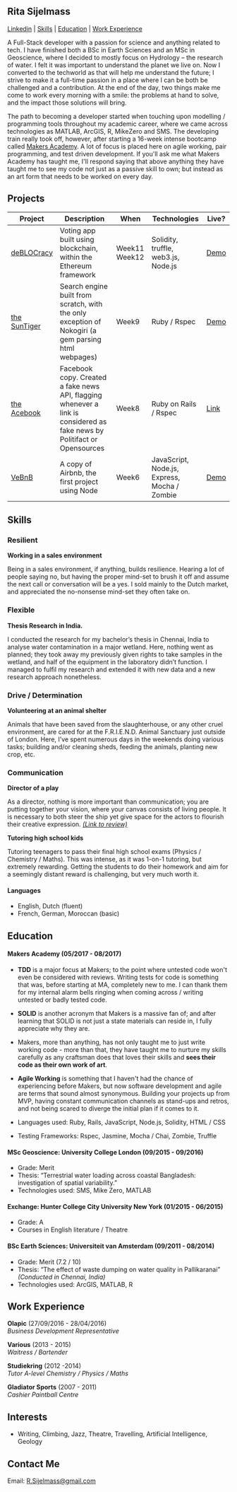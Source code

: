 ## Rita Sijelmass

[Linkedin](https://www.linkedin.com/in/rita-sijelmass/) | [Skills](https://github.com/RSijelmass/CV#skills) | [Education](https://github.com/RSijelmass/CV#education) | [Work Experience](https://github.com/RSijelmass/CV#work-experience)

A Full-Stack developer with a passion for science and anything related to tech. I have finished both a BSc in Earth Sciences and an MSc in Geoscience, where I decided to mostly focus on Hydrology – the research of water. I felt it was important to understand the planet we live on. Now I converted to the techworld as that will help me understand the future; I strive to make it a full-time passion in a place where I can be both be challenged and a contribution. At the end of the day, two things make me come to work every morning with a smile: the problems at hand to solve, and the impact those solutions will bring. 

The path to becoming a developer started when touching upon modelling / programming tools throughout my academic career, where we came across technologies as MATLAB, ArcGIS, R, MikeZero and SMS. The developing train really took off, however, after starting a 16-week intense bootcamp called [Makers Academy](http://www.makersacademy.com). A lot of focus is placed here on agile working, pair programming, and test driven development. If you'll ask me what Makers Academy has taught me, I'll respond saying that above anything they have taught me to see my code not just as a passive skill to own; but instead as an art form that needs to be worked on every day.

## Projects

Project | Description | When | Technologies | Live?
------- | ----------- | ---- | ------------ | ------
[deBLOCracy](https://github.com/RSijelmass/votingchain) | Voting app built using blockchain, within the Ethereum framework | Week11 Week12 | Solidity, truffle, web3.js, Node.js | [Demo](https://vimeo.com/227889051)
[the SunTiger](https://github.com/RSijelmass/search_engine) | Search engine built from scratch, with the only exception of Nokogiri (a gem parsing html webpages)  | Week9 | Ruby / Rspec | [Demo](https://vimeo.com/227817356)
[the Acebook](https://github.com/RSijelmass/acebook) | Facebook copy. Created a fake news API, flagging whenever a link is considered as fake news by Politifact or Opensources | Week8 | Ruby on Rails / Rspec | [Link](https://theacebook.herokuapp.com)
[VeBnB](https://github.com/RSijelmass/vebnb) | A copy of Airbnb, the first project using Node | Week6 | JavaScript, Node.js, Express, Mocha / Zombie | [Demo](https://vimeo.com/228070469)



## Skills

### Resilient

**Working in a sales environment**

Being in a sales environment, if anything, builds resilience. Hearing a lot of people saying no, but having the proper mind-set to brush it off and assume the next call or conversation will be a yes. I sold mainly to the Dutch market, and appreciated the no-nonsense mind-set they often take on.

### Flexible

**Thesis Research in India.**

I conducted the research for my bachelor’s thesis in Chennai, India to analyse water contamination in a major wetland. Here, nothing went as planned; they took away my previously given rights to take samples in the wetland, and half of the equipment in the laboratory didn’t function. I managed to fulfil my research and extended it with new data and a new research approach nonetheless.

### Drive / Determination

**Volunteering at an animal shelter**

Animals that have been saved from the slaughterhouse, or any other cruel environment, are cared for at the F.R.I.E.N.D. Animal Sanctuary just outside of London. Here, I’ve spent numerous days in the weekends doing various tasks; building and/or cleaning sheds, feeding the animals, planting new crop, etc. 

### Communication

**Director of a play**

As a director, nothing is more important than communication; you are putting together your vision, where your canvas consists of living people. It is necessary to both steer the ship yet give space for the actors to flourish their creative expression.
[*(Link to review)*](http://viewsfromthegods.co.uk/encore.shtml)

**Tutoring high school kids**

Tutoring teenagers to pass their final high school exams (Physics / Chemistry / Maths). This was intense, as it was 1-on-1 tutoring, but extremely rewarding. Getting the students to do their homework and aim for a seemingly distant reward is challenging, but very much worth it.

#### Languages
- English, Dutch (fluent)
- French, German, Moroccan (basic)

## Education

#### Makers Academy (05/2017 - 08/2017)
- **TDD** is a major focus at Makers; to the point where untested code won't even be considered with reviews. Writing tests for code is something that was, before starting at MA, completely
  new to me. I can thank them for my internal alarm bells ringing when coming across / writing untested or badly tested code. 
- **SOLID** is another acronym that Makers is a massive fan of; and after learning that SOLID is not just a state materials can reside in, I fully appreciate why they are.
- Makers, more than anything, has not only taught me to just write working code - more than that, they have taught me to nurture my skills carefully as any craftsman does that loves their
  skills and **sees their code as their own work of art**.
- **Agile Working** is something that I haven't had the chance of experiencing before Makers, but now software development and agile are terms that sound almost synonymous. Building your projects up from MVP, having constant communication channels as stand-ups and retros, and not being scared to diverge the initial plan if it comes to it.

- Languages used: Ruby, Rails, JavaScript, Node.js, Solidity, HTML / CSS
- Testing Frameworks: Rspec, Jasmine, Mocha / Chai, Zombie, Truffle


#### MSc Geoscience: University College London (09/2015 - 09/2016)

- Grade: Merit
- Thesis: “Terrestrial water loading across coastal Bangladesh: investigation of spatial variability.”
- Technologies used: SMS, Mike Zero, MATLAB
 
#### Exchange: Hunter College City University New York (01/2015 - 06/2015)

- Grade: A
- Courses in English literature / Theatre

#### BSc Earth Sciences: Universiteit van Amsterdam (09/2011 - 08/2014)

- Grade: Merit (7.2 / 10)
- Thesis: “The effect of waste dumping on water quality in Pallikaranai” *(Conducted in Chennai, India)*
- Technologies used: ArcGIS, MATLAB, R

## Work Experience

**Olapic** (27/09/2016 - 28/04/2016)    
*Business Development Representative*  

**Various** (2013 - 2015)    
*Waitress / Bartender* 

**Studiekring** (2012 -2014)    
*Tutor A-level Chemistry / Physics / Maths* 

**Gladiator Sports** (2007 - 2011)    
*Cashier Paintball Centre*  

## Interests

- Writing, Climbing, Jazz, Theatre, Travelling, Artificial Intelligence, Geology

## Contact Me
Email: R.Sijelmass@gmail.com
